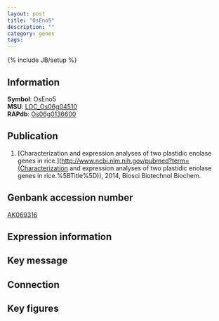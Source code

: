 ```yaml
---
layout: post
title: "OsEno5"
description: ""
category: genes
tags: 
---
```

{% include JB/setup %}

## Information
__Symbol__: OsEno5  
__MSU__: [LOC_Os06g04510](http://rice.plantbiology.msu.edu/cgi-bin/ORF_infopage.cgi?orf=LOC_Os06g04510)  
__RAPdb__: [Os06g0136600](http://rapdb.dna.affrc.go.jp/viewer/gbrowse_details/irgsp1?name=Os06g0136600)  

## Publication
1. [Characterization and expression analyses of two plastidic enolase genes in rice.](http://www.ncbi.nlm.nih.gov/pubmed?term=(Characterization and expression analyses of two plastidic enolase genes in rice.%5BTitle%5D)), 2014, Biosci Biotechnol Biochem.

## Genbank accession number
[AK069316](http://www.ncbi.nlm.nih.gov/nuccore/AK069316)

## Expression information

## Key message

## Connection

## Key figures


